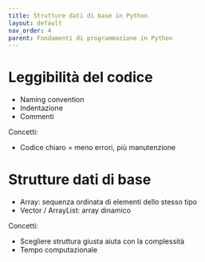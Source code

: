 ```yaml
---
title: Strutture dati di base in Python
layout: default
nav_order: 4
parent: Fondamenti di programmazione in Python
---
```

# Leggibilità del codice

- Naming convention  
- Indentazione  
- Commenti

Concetti:

- Codice chiaro = meno errori, più manutenzione
# Strutture dati di base

- Array: sequenza ordinata di elementi dello stesso tipo  
- Vector / ArrayList: array dinamico  

Concetti:

- Scegliere struttura giusta aiuta con la complessità  
- Tempo computazionale
